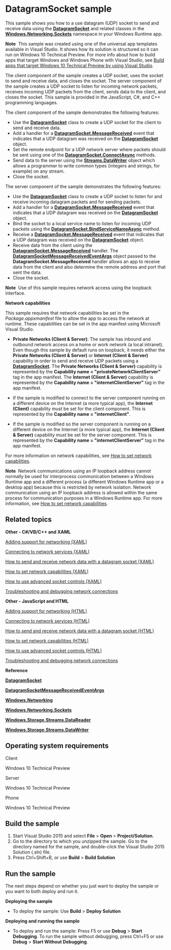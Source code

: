 DatagramSocket sample
=====================

This sample shows you how to a use datagram (UDP) socket to send and receive data using the [**DatagramSocket**](http://msdn.microsoft.com/library/windows/apps/br241319) and related classes in the [**Windows.Networking.Sockets**](http://msdn.microsoft.com/library/windows/apps/br226960) namespace in your Windows Runtime app.

**Note**  This sample was created using one of the universal app templates available in Visual Studio. It shows how its solution is structured so it can run on Windows 10 Technical Preview. For more info about how to build apps that target Windows and Windows Phone with Visual Studio, see [Build apps that target Windows 10 Technical Preview by using Visual Studio](http://msdn.microsoft.com/library/windows/apps/dn609832).

The client component of the sample creates a UDP socket, uses the socket to send and receive data, and closes the socket. The server component of the sample creates a UDP socket to listen for incoming network packets, receives incoming UDP packets from the client, sends data to the client, and closes the socket. This sample is provided in the JavaScript, C\#, and C++ programming languages.

The client component of the sample demonstrates the following features:

-   Use the [**DatagramSocket**](http://msdn.microsoft.com/library/windows/apps/br241319) class to create a UDP socket for the client to send and receive data.
-   Add a handler for a [**DatagramSocket.MessageReceived**](http://msdn.microsoft.com/library/windows/apps/br241358) event that indicates that a UDP datagram was received on the [**DatagramSocket**](http://msdn.microsoft.com/library/windows/apps/br241319) object.
-   Set the remote endpoint for a UDP network server where packets should be sent using one of the [**DatagramSocket.ConnectAsync**](http://msdn.microsoft.com/library/windows/apps/hh701219) methods.
-   Send data to the server using the [**Streams.DataWriter**](http://msdn.microsoft.com/library/windows/apps/br208154) object which allows a programmer to write common types (integers and strings, for example) on any stream.
-   Close the socket.

The server component of the sample demonstrates the following features:

-   Use the [**DatagramSocket**](http://msdn.microsoft.com/library/windows/apps/br241319) class to create a UDP socket to listen for and receive incoming datagram packets and for sending packets.
-   Add a handler for a [**DatagramSocket.MessageReceived**](http://msdn.microsoft.com/library/windows/apps/br241358) event that indicates that a UDP datagram was received on the [**DatagramSocket**](http://msdn.microsoft.com/library/windows/apps/br241319) object.
-   Bind the socket to a local service name to listen for incoming UDP packets using the [**DatagramSocket.BindServiceNameAsync**](http://msdn.microsoft.com/library/windows/apps/dn279143) method.
-   Receive a [**DatagramSocket.MessageReceived**](http://msdn.microsoft.com/library/windows/apps/br241358) event that indicates that a UDP datagram was received on the [**DatagramSocket**](http://msdn.microsoft.com/library/windows/apps/br241319) object.
-   Receive data from the client using the [**DatagramSocket.MessageReceived**](http://msdn.microsoft.com/library/windows/apps/br241358) handler. The [**DatagramSocketMessageReceivedEventArgs**](http://msdn.microsoft.com/library/windows/apps/br241344) object passed to the **DatagramSocket.MessageReceived** handler allows an app to receive data from the client and also determine the remote address and port that sent the data.
-   Close the socket.

**Note**  Use of this sample requires network access using the loopback interface.

**Network capabilities**

This sample requires that network capabilities be set in the *Package.appxmanifest* file to allow the app to access the network at runtime. These capabilities can be set in the app manifest using Microsoft Visual Studio.

-   **Private Networks (Client & Server)**: The sample has inbound and outbound network access on a home or work network (a local intranet). Even though this sample by default runs on loopback, it needs either the **Private Networks (Client & Server)** or **Internet (Client & Server)** capability in order to send and receive UDP packets using a [**DatagramSocket**](http://msdn.microsoft.com/library/windows/apps/br241319). The **Private Networks (Client & Server)** capability is represented by the **Capability name = "privateNetworkClientServer"** tag in the app manifest. The **Internet (Client & Server)** capability is represented by the **Capability name = "internetClientServer"** tag in the app manifest.

-   If the sample is modified to connect to the server component running on a different device on the Internet (a more typical app), the **Internet (Client)** capability must be set for the client component. This is represented by the **Capability name = "internetClient"**.

-   If the sample is modified so the server component is running on a different device on the Internet (a more typical app), the **Internet (Client & Server)** capability must be set for the server component. This is represented by the **Capability name = "internetClientServer"** tag in the app manifest.

For more information on network capabilities, see [How to set network capabilities](http://msdn.microsoft.com/library/windows/apps/hh770532).

**Note**  Network communications using an IP loopback address cannot normally be used for interprocess communication between a Windows Runtime app and a different process (a different Windows Runtime app or a desktop app) because this is restricted by network isolation. Network communication using an IP loopback address is allowed within the same process for communication purposes in a Windows Runtime app. For more information, see [How to set network capabilities](http://msdn.microsoft.com/library/windows/apps/hh770532).

Related topics
--------------

**Other - C\#/VB/C++ and XAML**

[Adding support for networking (XAML)](http://msdn.microsoft.com/library/windows/apps/hh452751)

[Connecting to network services (XAML)](http://msdn.microsoft.com/library/windows/apps/hh452976)

[How to send and receive network data with a datagram socket (XAML)](http://msdn.microsoft.com/library/windows/apps/hh452986)

[How to set network capabilities (XAML)](http://msdn.microsoft.com/library/windows/apps/jj835817)

[How to use advanced socket controls (XAML)](http://msdn.microsoft.com/library/windows/apps/jj150598)

[Troubleshooting and debugging network connections](http://msdn.microsoft.com/library/windows/apps/hh770534)

**Other - JavaScript and HTML**

[Adding support for networking (HTML)](http://msdn.microsoft.com/library/windows/apps/hh452752)

[Connecting to network services (HTML)](http://msdn.microsoft.com/library/windows/apps/hh452977)

[How to send and receive network data with a datagram socket (HTML)](http://msdn.microsoft.com/library/windows/apps/hh452986)

[How to set network capabilities (HTML)](http://msdn.microsoft.com/library/windows/apps/hh770532)

[How to use advanced socket controls (HTML)](http://msdn.microsoft.com/library/windows/apps/hh780596)

[Troubleshooting and debugging network connections](http://msdn.microsoft.com/library/windows/apps/hh770534)

**Reference**

[**DatagramSocket**](http://msdn.microsoft.com/library/windows/apps/br226882)

[**DatagramSocketMessageReceivedEventArgs**](http://msdn.microsoft.com/library/windows/apps/br241344)

[**Windows.Networking**](http://msdn.microsoft.com/library/windows/apps/br207124)

[**Windows.Networking.Sockets**](http://msdn.microsoft.com/library/windows/apps/br226960)

[**Windows.Storage.Streams.DataReader**](http://msdn.microsoft.com/library/windows/apps/br208119)

[**Windows.Storage.Streams.DataWriter**](http://msdn.microsoft.com/library/windows/apps/br208154)

Operating system requirements
-----------------------------

Client

Windows 10 Technical Preview

Server

Windows 10 Technical Preview

Phone

Windows 10 Technical Preview

Build the sample
----------------

1.  Start Visual Studio 2015 and select **File** \> **Open** \> **Project/Solution**.
2.  Go to the directory to which you unzipped the sample. Go to the directory named for the sample, and double-click the Visual Studio 2015 Solution (.sln) file.
3.  Press Ctrl+Shift+B, or use **Build** \> **Build Solution**

Run the sample
--------------

The next steps depend on whether you just want to deploy the sample or you want to both deploy and run it.

**Deploying the sample**

-   To deploy the sample: Use **Build** \> **Deploy Solution**


**Deploying and running the sample**

-   To deploy and run the sample: Press F5 or use **Debug** \> **Start Debugging**. To run the sample without debugging, press Ctrl+F5 or use **Debug** \> **Start Without Debugging**.

